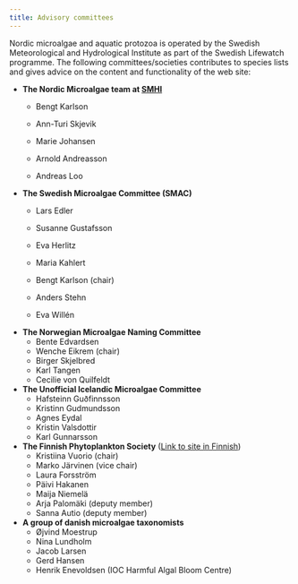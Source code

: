 ```yaml
---
title: Advisory committees
---
```


Nordic microalgae and aquatic protozoa is operated by the Swedish Meteorological and Hydrological Institute as part of the Swedish Lifewatch programme. The following committees/societies contributes to species lists and gives advice on the content and functionality of the web site:

* __The Nordic Microalgae team at [SMHI](http://www.smhi.se/Kontakt/SMHIs-lokalkontor/smhi-goteborg-1.6449)__
    * Bengt Karlson
  
    * Ann-Turi Skjevik
    * Marie Johansen
      
    * Arnold Andreasson
    * Andreas Loo
* __The Swedish Microalgae Committee (SMAC)__
    * Lars Edler
    * Susanne Gustafsson
    * Eva Herlitz
    * Maria Kahlert
    * Bengt Karlson (chair)
    
    * Anders Stehn
    * Eva Willén
* __The Norwegian Microalgae Naming Committee__
    * Bente Edvardsen
    * Wenche Eikrem (chair)
    * Birger Skjelbred
    * Karl Tangen
    * Cecilie von Quilfeldt
* __The Unofficial Icelandic Microalgae Committee__
    * Hafsteinn Guðfinnsson
    * Kristinn Gudmundsson
    * Agnes Eydal
    * Kristin Valsdottir
    * Karl Gunnarsson
* __The Finnish Phytoplankton Society__ ([Link to site in Finnish](http://www.kasviplanktonseura.fi/))
    * Kristiina Vuorio (chair)
    * Marko Järvinen  (vice chair)
    * Laura Forsström
    * Päivi Hakanen
    * Maija Niemelä
    * Arja Palomäki (deputy member)
    * Sanna Autio (deputy member)
* __A group of danish microalgae taxonomists__
    * Øjvind Moestrup
    * Nina Lundholm
    * Jacob Larsen
    * Gerd Hansen
    * Henrik Enevoldsen (IOC Harmful Algal Bloom Centre)
